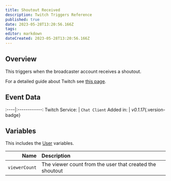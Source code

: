 ```yaml
---
title: Shoutout Received
description: Twitch Triggers Reference
published: true
date: 2023-05-28T13:20:56.166Z
tags: 
editor: markdown
dateCreated: 2023-05-28T13:20:56.166Z
---
```


## Overview
This triggers when the broadcaster account receives a shoutout.

For a detailed guide about Twitch see [this page](/Platforms/Twitch).

## Event Data
:----|:------------:
Twitch Service: | `Chat Client`
Added in: | *v0.1.17*{.version-badge}

## Variables
This includes the [User](/Variables/User-Variables) variables.

Name | Description
----:|:------------
`viewerCount` | The viewer count from the user that created the shoutout